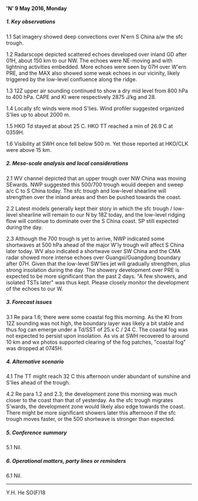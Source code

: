 
#### 'N' 9 May 2016, Monday

##### 1. Key observations

1.1 Sat imagery showed deep convections over N'ern S China a/w the sfc trough.

1.2 Radarscope depicted scattered echoes developed over inland GD after 01H, about 150 km to our NW. The echoes were NE-moving and with lightning activities embedded. More echoes were seen by 07H over W'ern PRE, and the MAX also showed some weak echoes in our vicinity, likely triggered by the low-level confluence along the ridge.

1.3 12Z upper air sounding continued to show a dry mid level from 800 hPa to 400 hPa. CAPE and KI were respectively 2875 J/kg and 28.

1.4 Locally sfc winds were mod S'lies. Wind profiler suggested organized S'lies up to about 2000 m.

1.5 HKO Td stayed at about 25 C. HKO TT reached a min of 26.9 C at 0359H.

1.6 Visibility at SWH once fell below 500 m. Yet those reported at HKO/CLK were above 15 km.

##### 2. Meso-scale analysis and local considerations

2.1 WV channel depicted that an upper trough over NW China was moving SEwards. NWP suggested this 500/700 trough would deepen and sweep a/c C to S China today. The sfc trough and low-level shearline will strengthen over the inland areas and then be pushed towards the coast.

2.2 Latest models generally kept their story in which the sfc trough / low-level shearline will remain to our N by 18Z today, and the low-level ridging flow will continue to dominate over the S China coast. SP still expected during the day.

2.3 Although the 700 trough is yet to arrive, NWP indicated some shortwaves at 500 hPa ahead of the major W'ly trough will affect S China later today. WV also indicated a shortwave over SW China and the CMA radar showed more intense echoes over Guangxi/Guangdong boundary after 07H. Given that the low-level SW'lies jet will gradually strengthen, plus strong insolation during the day. The showery development over PRE is expected to be more significant than the past 2 days. "A few showers, and isolated TSTs later" was thus kept. Please closely monitor the development of the echoes to our W.

##### 3. Forecast issues

3.1      Re para 1.6; there were some coastal fog this morning. As the KI from 12Z sounding was not high, the boundary layer was likely a bit stable and thus fog can emerge under a Td/SST of 25.x C / 24 C. The coastal fog was not expected to persist upon insolation. As vis at SWH recovered to around 10 km and wx photos supported clearing of the fog patches, "coastal fog" was dropped at 0745H.

##### 4. Alternative scenario

4.1 The TT might reach 32 C this afternoon under abundant of sunshine and S'lies ahead of the trough.

4.2 Re para 1.2 and 2.3; the development zone this morning was much closer to the coast than that of yesterday. As the sfc trough migrates S'wards, the development zone would likely also edge towards the coast.  There might be more significant showers later this afternoon if the sfc trough moves faster, or the 500 shortwave is stronger than expected.

##### 5. Conference summary

5.1 Nil.

##### 6. Operational matters, party lines or reminders

6.1 Nil.

---

Y.H. He SO(F)18
